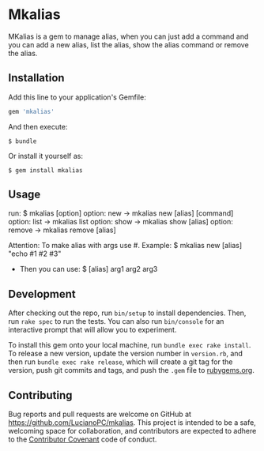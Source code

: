 # Mkalias

MKalias is a gem to manage alias, when you can just add a command and you can
add a new alias, list the alias, show the alias command or remove the alias.

## Installation

Add this line to your application's Gemfile:

```ruby
gem 'mkalias'
```

And then execute:

    $ bundle

Or install it yourself as:

    $ gem install mkalias

## Usage

run: $ mkalias [option]
option: new    -> mkalias new [alias] [command]
option: list   -> mkalias list
option: show   -> mkalias show [alias]
option: remove   -> mkalias remove [alias]

Attention: To make alias with args use #. Example:
 $ mkalias new [alias] "echo #1 #2 #3"
 - Then you can use: $ [alias] arg1 arg2 arg3


## Development

After checking out the repo, run `bin/setup` to install dependencies.
Then, run `rake spec` to run the tests. You can also run `bin/console` for
an interactive prompt that will allow you to experiment.

To install this gem onto your local machine, run `bundle exec rake install`.
To release a new version, update the version number in `version.rb`, and then
run `bundle exec rake release`, which will create a git tag for the version,
push git commits and tags, and push the `.gem` file
to [rubygems.org](https://rubygems.org).

## Contributing

Bug reports and pull requests are welcome on GitHub at
https://github.com/LucianoPC/mkalias. This project is intended to be a safe,
welcoming space for collaboration, and contributors are expected to adhere
to the [Contributor Covenant](http://contributor-covenant.org)
code of conduct.
